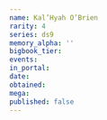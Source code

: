 ```yaml
---
name: Kal’Hyah O’Brien
rarity: 4
series: ds9
memory_alpha: ''
bigbook_tier:
events:
in_portal:
date:
obtained:
mega:
published: false
---
```

